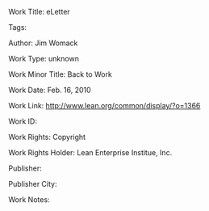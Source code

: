 Work Title: eLetter 

Tags: 

Author: Jim Womack

Work Type: unknown 

Work Minor Title:  Back to Work

Work Date: Feb. 16, 2010

Work Link: http://www.lean.org/common/display/?o=1366 

Work ID:  

Work Rights:  Copyright

Work Rights Holder:  Lean Enterprise Institue, Inc.

Publisher:  

Publisher City:  

Work Notes: 

